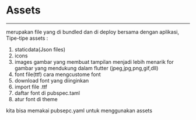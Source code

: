 # Assets
---
 merupakan file yang di bundled dan di deploy bersama dengan aplikasi,
 Tipe-tipe assets : 
 1. staticdata(Json files)
 2. icons
 3. images
 gambar yang membuat tampilan menjadi lebih menarik for gambar yang mendukung dalam flutter (jpeg,jpg,png,gif,dll)
 4. font file(ttf)
 cara mengcustome font
 1. download font yang diinginkan
 2. import file .ttf
 3. daftar font di pubspec.taml
 4. atur font di theme

 kita bisa memakai pubsepc.yaml untuk menggunakan assets 